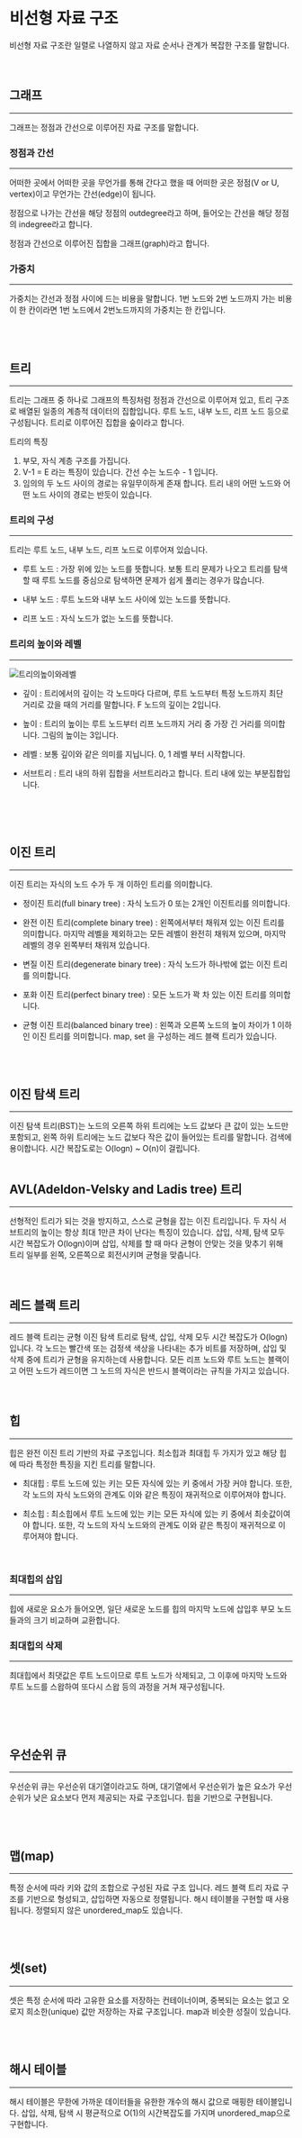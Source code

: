 # 비선형 자료 구조
비선형 자료 구조란 일렬로 나열하지 않고 자료 순서나 관계가 복잡한 구조를 말합니다.
<br><br>
<br>

## 그래프
***
그래프는 정점과 간선으로 이루어진 자료 구조를 말합니다.

### 정점과 간선
***
어떠한 곳에서 어떠한 곳을 무언가를 통해 간다고 했을 때 어떠한 곳은 정점(V or U, vertex)이고 무언가는 간선(edge)이 됩니다.

정점으로 나가는 간선을 해당 정점의 outdegree라고 하며, 들어오는 간선을 해당 정점의 indegree라고 합니다. 

정점과 간선으로 이루어진 집합을 그래프(graph)라고 합니다.

### 가중치
***
가중치는 간선과 정점 사이에 드는 비용을 말합니다. 1번 노드와 2번 노드까지 가는 비용이 한 칸이라면 1번 노드에서 2번노드까지의 가중치는 한 칸입니다. 


<br><br>

## 트리
***
트리는 그래프 중 하나로 그래프의 특징처럼 정점과 간선으로 이루어져 있고, 트리 구조로 배열된 일종의 계층적 데이터의 집합입니다. 루트 노드, 내부 노드, 리프 노드 등으로 구성됩니다.
트리로 이루어진 집합을 숲이라고 합니다.

트리의 특징

1. 부모, 자식 계층 구조를 가집니다.
2. V-1 = E 라는 특징이 있습니다. 간선 수는 노드수 - 1 입니다.
3. 임의의 두 노드 사이의 경로는 유일무이하게 존재 합니다. 트리 내의 어떤 노드와 어떤 노드 사이의 경로는 반듯이 있습니다.

### 트리의 구성
***
트리는 루트 노드, 내부 노드, 리프 노드로 이루어져 있습니다.

* 루트 노드 : 가장 위에 있는 노드를 뜻합니다. 보통 트리 문제가 나오고 트리를 탐색할 때 루트 노드를 중심으로 탐색하면 문제가 쉽게 풀리는 경우가 많습니다.

* 내부 노드 : 루트 노드와 내부 노드 사이에 있는 노드를 뜻합니다.

* 리프 노드 : 자식 노드가 없는 노드를 뜻합니다.

### 트리의 높이와 레벨
***
![트리의높이와레벨](./pic/%ED%8A%B8%EB%A6%AC%EC%9D%98%EB%86%92%EC%9D%B4%EC%99%80%EB%A0%88%EB%B2%A8.png)

* 깊이 : 트리에서의 깊이는 각 노드마다 다르며, 루트 노드부터 특정 노드까지 최단 거리로 갔을 때의 거리를 말합니다. F 노드의 깊이는 2입니다.

* 높이 : 트리의 높이는 루트 노드부터 리프 노드까지 거리 중 가장 긴 거리를 의미합니다. 그림의 높이는 3입니다.

* 레벨 : 보통 깊이와 같은 의미를 지닙니다. 0, 1 레벨 부터 시작합니다.

* 서브트리 : 트리 내의 하위 집합을 서브트리라고 합니다. 트리 내에 있는 부분집합입니다. 

<br><br><br>

## 이진 트리
***
이진 트리는 자식의 노드 수가 두 개 이하인 트리를 의미합니다.

* 정이진 트리(full binary tree) : 자식 노드가 0 또는 2개인 이진트리를 의미합니다.

* 완전 이진 트리(complete binary tree) : 왼쪽에서부터 채워져 있는 이진 트리를 의미합니다. 마지막 레벨을 제외하고는 모든 레벨이 완전히 채워져 있으며, 마지막 레벨의 경우 왼쪽부터 채워져 있습니다.

* 변질 이진 트리(degenerate binary tree) : 자식 노드가 하나밖에 없는 이진 트리를 의미합니다.

* 포화 이진 트리(perfect binary tree) : 모든 노드가 꽉 차 있는 이진 트리를 의미합니다.

* 균형 이진 트리(balanced binary tree) : 왼쪽과 오른쪽 노드의 높이 차이가 1 이하인 이진 트리를 의미합니다. map, set 을 구성하는 레드 블랙 트리가 있습니다.

<br><br>

## 이진 탐색 트리
***
이진 탐색 트리(BST)는 노드의 오른쪽 하위 트리에는 노드 값보다 큰 값이 있는 노드만 포함되고, 왼쪽 하위 트리에는 노드 값보다 작은 값이 들어있는 트리를 말합니다. 검색에 용이합니다. 시간 복잡도로는 O(logn) ~ O(n)이 걸립니다.
<br><br>

## AVL(Adeldon-Velsky and Ladis tree) 트리
***
선형적인 트리가 되는 것을 방지하고, 스스로 균형을 잡는 이진 트리입니다. 두 자식 서브트리의 높이는 항상 최대 1만큰 차이 난다는 특징이 있습니다. 삽입, 삭제, 탐색 모두 시간 복잡도가 O(logn)이며 삽입, 삭제를 할 때 마다 균형이 안맞는 것을 맞추기 위해 트리 일부를 왼쪽, 오른쪽으로 회전시키며 균형을 맞춥니다.
<br><br>
<br>

## 레드 블랙 트리
***
레드 블랙 트리는 균형 이진 탐색 트리로 탐색, 삽입, 삭제 모두 시간 복잡도가 O(logn)입니다. 각 노드는 빨간색 또는 검정색 색상을 나타내는 추가 비트를 저장하며, 삽입 및 삭제 중에 트리가 균형을 유지하는데 사용합니다. 모든 리프 노드와 루트 노드는 블랙이고 어떤 노드가 레드이면 그 노드의 자식은 반드시 블랙이라는 규칙을 가지고 있습니다.
<br><br><br>

## 힙
***
힙은 완전 이진 트리 기반의 자료 구조입니다. 최소힙과 최대힙 두 가지가 있고 해당 힙에 따라 특정한 특징을 지킨 트리를 말합니다.

* 최대힙 : 루트 노드에 있는 키는 모든 자식에 있는 키 중에서 가장 커야 합니다. 또한, 각 노드의 자식 노드와의 관계도 이와 같은 특징이 재귀적으로 이루어져야 합니다.

* 최소힙 : 최소힙에서 루트 노드에 있는 키는 모든 자식에 있는 키 중에서 최솟값이여야 합니다. 또한, 각 노드의 자식 노드와의 관계도 이와 같은 특징이 재귀적으로 이루어져야 합니다.

<br>

### 최대힙의 삽입
***
힙에 새로운 요소가 들어오면, 일단 새로운 노드를 힙의 마지막 노드에 삽입후 부모 노드들과의 크기 비교하며 교환합니다.

### 최대힙의 삭제
***
최대힙에서 최댓값은 루트 노드이므로 루트 노드가 삭제되고, 그 이후에 마지막 노드와 루트 노드를 스왑하여 또다시 스왑 등의 과정을 거쳐 재구성됩니다.


<br><br>
<br>

## 우선순위 큐
***
우선순위 큐는 우선순위 대기열이라고도 하며, 대기열에서 우선순위가 높은 요소가 우선 순위가 낮은 요소보다 먼저 제공되는 자료 구조입니다. 힙을 기반으로 구현됩니다.

<br><br>

## 맵(map)
***
특정 순서에 따라 키와 값의 조합으로 구성된 자료 구조 입니다. 레드 블랙 트리 자료 구조를 기반으로 형성되고, 삽입하면 자동으로 정렬됩니다. 해시 테이블을 구현할 때 사용됩니다.
정렬되지 않은 unordered_map도 있습니다.

<br><br>

## 셋(set)
***
셋은 특정 순서에 따라 고유한 요소를 저장하는 컨테이너이며, 중복되는 요소는 없고 오로지 희소한(unique) 값만 저장하는 자료 구조입니다. map과 비슷한 성질이 있습니다.

<br><br>

## 해시 테이블
***
해시 테이블은 무한에 가까운 데이터들을 유한한 개수의 해시 값으로 매핑한 테이블입니다. 삽입, 삭제, 탐색 시 평균적으로 O(1)의 시간복잡도를 가지며 unordered_map으로 구현합니다.

